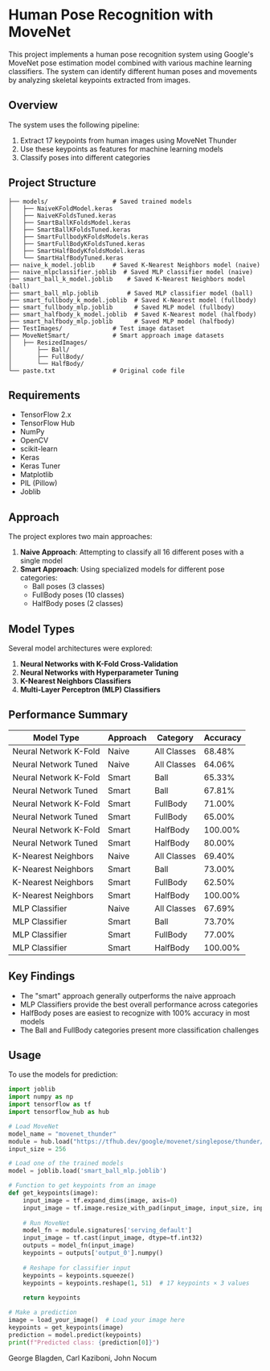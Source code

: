 # Human Pose Recognition with MoveNet

This project implements a human pose recognition system using Google's MoveNet pose estimation model combined with various machine learning classifiers. The system can identify different human poses and movements by analyzing skeletal keypoints extracted from images.

## Overview

The system uses the following pipeline:
1. Extract 17 keypoints from human images using MoveNet Thunder
2. Use these keypoints as features for machine learning models
3. Classify poses into different categories

## Project Structure

```
├── models/                  # Saved trained models
│   ├── NaiveKFoldModel.keras
│   ├── NaiveKFoldsTuned.keras
│   ├── SmartBallKFoldsModel.keras
│   ├── SmartBallKFoldsTuned.keras
│   ├── SmartFullbodyKFoldsModels.keras
│   ├── SmartFullBodyKFoldsTuned.keras
│   ├── SmartHalfBodyKfoldsModel.keras
│   └── SmartHalfBodyTuned.keras
├── naive_k_model.joblib     # Saved K-Nearest Neighbors model (naive)
├── naive_mlpclassifier.joblib  # Saved MLP classifier model (naive)
├── smart_ball_k_model.joblib    # Saved K-Nearest Neighbors model (ball)
├── smart_ball_mlp.joblib        # Saved MLP classifier model (ball)
├── smart_fullbody_k_model.joblib  # Saved K-Nearest model (fullbody)
├── smart_fullbody_mlp.joblib      # Saved MLP model (fullbody)
├── smart_halfbody_k_model.joblib  # Saved K-Nearest model (halfbody)
├── smart_halfbody_mlp.joblib      # Saved MLP model (halfbody)
├── TestImages/              # Test image dataset
├── MoveNetSmart/            # Smart approach image datasets
│   ├── ResizedImages/
│       ├── Ball/
│       ├── FullBody/
│       └── HalfBody/
└── paste.txt                # Original code file
```

## Requirements

- TensorFlow 2.x
- TensorFlow Hub
- NumPy
- OpenCV
- scikit-learn
- Keras
- Keras Tuner
- Matplotlib
- PIL (Pillow)
- Joblib

## Approach

The project explores two main approaches:

1. **Naive Approach**: Attempting to classify all 16 different poses with a single model
2. **Smart Approach**: Using specialized models for different pose categories:
   - Ball poses (3 classes)
   - FullBody poses (10 classes)
   - HalfBody poses (2 classes)

## Model Types

Several model architectures were explored:

1. **Neural Networks with K-Fold Cross-Validation**
2. **Neural Networks with Hyperparameter Tuning**
3. **K-Nearest Neighbors Classifiers**
4. **Multi-Layer Perceptron (MLP) Classifiers**

## Performance Summary

| Model Type | Approach | Category | Accuracy |
|------------|---------|----------|----------|
| Neural Network K-Fold | Naive | All Classes | 68.48% |
| Neural Network Tuned | Naive | All Classes | 64.06% |
| Neural Network K-Fold | Smart | Ball | 65.33% |
| Neural Network Tuned | Smart | Ball | 67.81% |
| Neural Network K-Fold | Smart | FullBody | 71.00% |
| Neural Network Tuned | Smart | FullBody | 65.00% |
| Neural Network K-Fold | Smart | HalfBody | 100.00% |
| Neural Network Tuned | Smart | HalfBody | 80.00% |
| K-Nearest Neighbors | Naive | All Classes | 69.40% |
| K-Nearest Neighbors | Smart | Ball | 73.00% |
| K-Nearest Neighbors | Smart | FullBody | 62.50% |
| K-Nearest Neighbors | Smart | HalfBody | 100.00% |
| MLP Classifier | Naive | All Classes | 67.69% |
| MLP Classifier | Smart | Ball | 73.70% |
| MLP Classifier | Smart | FullBody | 77.00% |
| MLP Classifier | Smart | HalfBody | 100.00% |

## Key Findings

- The "smart" approach generally outperforms the naive approach
- MLP Classifiers provide the best overall performance across categories
- HalfBody poses are easiest to recognize with 100% accuracy in most models
- The Ball and FullBody categories present more classification challenges

## Usage

To use the models for prediction:

```python
import joblib
import numpy as np
import tensorflow as tf
import tensorflow_hub as hub

# Load MoveNet
model_name = "movenet_thunder"
module = hub.load("https://tfhub.dev/google/movenet/singlepose/thunder/4")
input_size = 256

# Load one of the trained models
model = joblib.load('smart_ball_mlp.joblib')

# Function to get keypoints from an image
def get_keypoints(image):
    input_image = tf.expand_dims(image, axis=0)
    input_image = tf.image.resize_with_pad(input_image, input_size, input_size)
    
    # Run MoveNet
    model_fn = module.signatures['serving_default']
    input_image = tf.cast(input_image, dtype=tf.int32)
    outputs = model_fn(input_image)
    keypoints = outputs['output_0'].numpy()
    
    # Reshape for classifier input
    keypoints = keypoints.squeeze()
    keypoints = keypoints.reshape(1, 51)  # 17 keypoints × 3 values
    
    return keypoints

# Make a prediction
image = load_your_image()  # Load your image here
keypoints = get_keypoints(image)
prediction = model.predict(keypoints)
print(f"Predicted class: {prediction[0]}")
```

George Blagden, Carl Kaziboni, John Nocum
